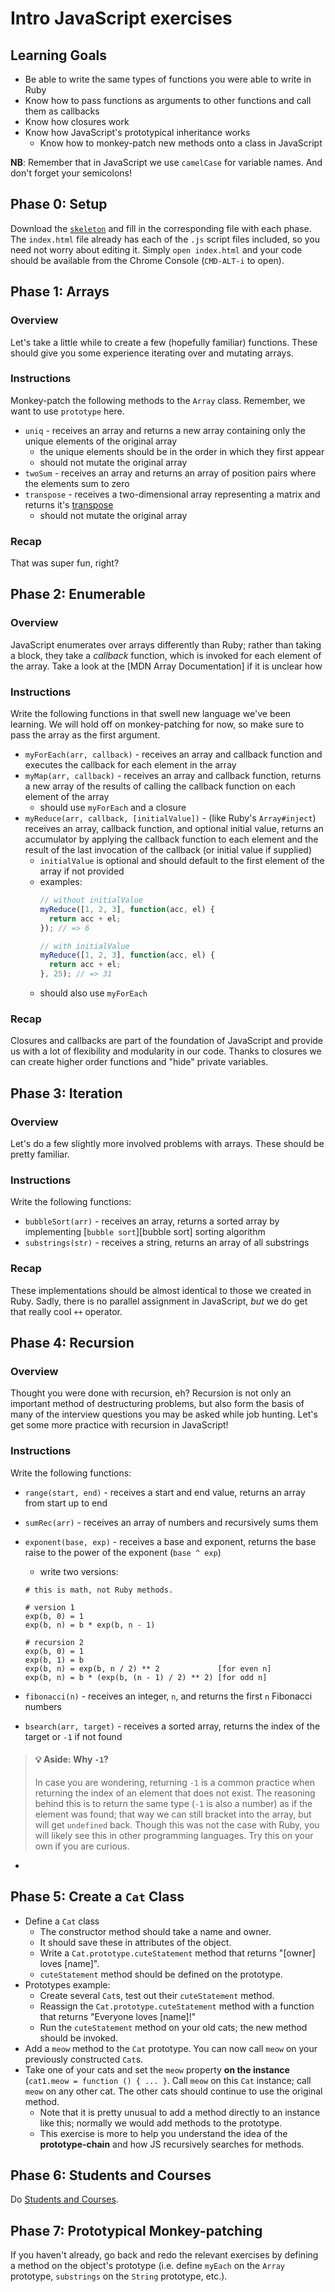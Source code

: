 # Intro JavaScript exercises

## Learning Goals

* Be able to write the same types of functions you were able to write in Ruby
* Know how to pass functions as arguments to other functions and call them as callbacks
* Know how closures work
* Know how JavaScript's prototypical inheritance works
  * Know how to monkey-patch new methods onto a class in JavaScript

**NB**: Remember that in JavaScript we use `camelCase` for variable names. And don't forget your semicolons!

## Phase 0: Setup

Download the [`skeleton`][skeleton] and fill in the corresponding file with each phase.
The `index.html` file already has each of the `.js` script files included, so you need not worry about editing it.
Simply `open index.html` and your code should be available from the Chrome Console (`CMD-ALT-i` to open).

[skeleton]: ./skeleton.zip

## Phase 1: Arrays

### Overview

Let's take a little while to create a few (hopefully familiar) functions.
These should give you some experience iterating over and mutating arrays.

### Instructions

Monkey-patch the following methods to the `Array` class. Remember, we want to use `prototype` here.

* `uniq` - receives an array and returns a new array containing only the unique elements of the original array
  * the unique elements should be in the order in which they first appear
  * should not mutate the original array
* `twoSum` - receives an array and returns an array of position pairs where the elements sum to zero
* `transpose` - receives a two-dimensional array representing a matrix and returns it's [transpose][transpose]
  * should not mutate the original array

### Recap

That was super fun, right?

[transpose]: https://en.wikipedia.org/wiki/Transpose

## Phase 2: Enumerable

### Overview

JavaScript enumerates over arrays differently than Ruby; rather than taking a block, they take a _callback_ function, which is invoked for each element of the array. Take a look at the [MDN Array Documentation] if it is unclear how

### Instructions

Write the following functions in that swell new language we've been learning. We will hold off on monkey-patching for now, so make sure to pass the array as the first argument.

* `myForEach(arr, callback)` - receives an array and callback function and executes the callback for each element in the array
* `myMap(arr, callback)` - receives an array and callback function, returns a new array of the results of calling the callback function on each element of the array
  * should use `myForEach` and a closure
* `myReduce(arr, callback, [initialValue])` - (like Ruby's `Array#inject`) receives an array, callback function, and optional initial value, returns an accumulator by applying the callback function to each element and the result of the last invocation of the callback (or initial value if supplied)
  * `initialValue` is optional and should default to the first element of the array if not provided
  * examples:
    ```js
    // without initialValue
    myReduce([1, 2, 3], function(acc, el) {
      return acc + el;
    }); // => 6

    // with initialValue
    myReduce([1, 2, 3], function(acc, el) {
      return acc + el;
    }, 25); // => 31
    ```
  * should also use `myForEach`

### Recap

Closures and callbacks are part of the foundation of JavaScript and provide us with a lot of flexibility and modularity in our code.
Thanks to closures we can create higher order functions and "hide" private variables.

## Phase 3: Iteration

### Overview

Let's do a few slightly more involved problems with arrays.
These should be pretty familiar.

### Instructions

Write the following functions:

* `bubbleSort(arr)` - receives an array, returns a sorted array by implementing [`bubble sort`][bubble sort] sorting algorithm
* `substrings(str)` - receives a string, returns an array of all substrings

### Recap

These implementations should be almost identical to those we created in Ruby.
Sadly, there is no parallel assignment in JavaScript, _but_ we do get that really cool `++` operator.

[bubblesort]: https://en.wikipedia.org/wiki/Bubble_sort

## Phase 4: Recursion

### Overview

Thought you were done with recursion, eh?
Recursion is not only an important method of destructuring problems, but also form the basis of many of the interview questions you may be asked while job hunting.
Let's get some more practice with recursion in JavaScript!

### Instructions

Write the following functions:

* `range(start, end)` - receives a start and end value, returns an array from start up to end
* `sumRec(arr)` - receives an array of numbers and recursively sums them
* `exponent(base, exp)` - receives a base and exponent, returns the base raise to the power of the exponent (`base ^ exp`)
  * write two versions:

  ```
  # this is math, not Ruby methods.

  # version 1
  exp(b, 0) = 1
  exp(b, n) = b * exp(b, n - 1)

  # recursion 2
  exp(b, 0) = 1
  exp(b, 1) = b
  exp(b, n) = exp(b, n / 2) ** 2             [for even n]
  exp(b, n) = b * (exp(b, (n - 1) / 2) ** 2) [for odd n]
  ```

* `fibonacci(n)` - receives an integer, `n`, and returns the first `n` Fibonacci numbers
* `bsearch(arr, target)` - receives a sorted array, returns the index of the target or `-1` if not found

>#### :bulb: Aside: Why `-1`?
>
>In case you are wondering, returning `-1` is a common practice when returning the index of an element that does not exist.
>The reasoning behind this is to return the same type (`-1` is also a number) as if the element was found; that way we can still bracket into the array, but will get `undefined` back.
>Though this was not the case with Ruby, you will likely see this in other programming languages.
>Try this on your own if you are curious.

*

## Phase 5: Create a `Cat` Class

* Define a `Cat` class
    * The constructor method should take a name and owner.
    * It should save these in attributes of the object.
    * Write a `Cat.prototype.cuteStatement` method that returns "[owner] loves
      [name]".
    * `cuteStatement` method should be defined on the prototype.
* Prototypes example:
    * Create several `Cat`s, test out their `cuteStatement` method.
    * Reassign the `Cat.prototype.cuteStatement` method with a function
      that returns "Everyone loves [name]!"
    * Run the `cuteStatement` method on your old cats; the new method should
      be invoked.
* Add a `meow` method to the `Cat` prototype. You can now call
  `meow` on your previously constructed `Cat`s.
* Take one of your cats and set the `meow` property **on the instance**
  (`cat1.meow = function () { ... }`. Call `meow` on this `Cat`
  instance; call `meow` on any other cat. The other cats should
  continue to use the original method.
    * Note that it is pretty unusual to add a method directly to an
      instance like this; normally we would add methods to the
      prototype.
    * This exercise is more to help you understand the idea of the
      **prototype-chain** and how JS recursively searches for methods.

## Phase 6: Students and Courses

Do [Students and Courses][students-courses].

[students-courses]: exercises/classes.md

## Phase 7: Prototypical Monkey-patching

If you haven't already, go back and redo the relevant exercises by
defining a method on the object's prototype (i.e. define `myEach` on
the `Array` prototype, `substrings` on the `String` prototype, etc.).
